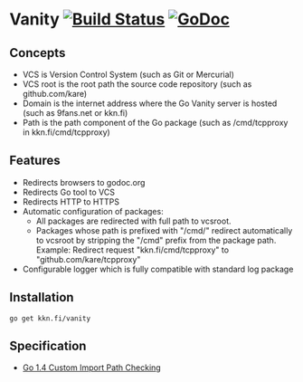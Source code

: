 
# Vanity [![Build Status](https://travis-ci.org/kare/vanity.svg?branch=master)](https://travis-ci.org/kare/vanity) [![GoDoc](https://godoc.org/kkn.fi/cmd/vanity?status.svg)](https://godoc.org/kkn.fi/vanity)

## Concepts
- VCS is Version Control System (such as Git or Mercurial)
- VCS root is the root path the source code repository (such as github.com/kare)
- Domain is the internet address where the Go Vanity server is hosted (such as
  9fans.net or kkn.fi)
- Path is the path component of the Go package (such as /cmd/tcpproxy in
  kkn.fi/cmd/tcpproxy)

## Features
- Redirects browsers to godoc.org
- Redirects Go tool to VCS
- Redirects HTTP to HTTPS
- Automatic configuration of packages:
	- All packages are redirected with full path to vcsroot.
	- Packages whose path is prefixed with "/cmd/" redirect automatically to
	  vcsroot by stripping the "/cmd" prefix from the package path.
	  Example: Redirect request "kkn.fi/cmd/tcpproxy" to "github.com/kare/tcpproxy"
- Configurable logger which is fully compatible with standard log package

## Installation
```
go get kkn.fi/vanity
```

## Specification
- [Go 1.4 Custom Import Path Checking](https://docs.google.com/document/d/1jVFkZTcYbNLaTxXD9OcGfn7vYv5hWtPx9--lTx1gPMs/edit)
